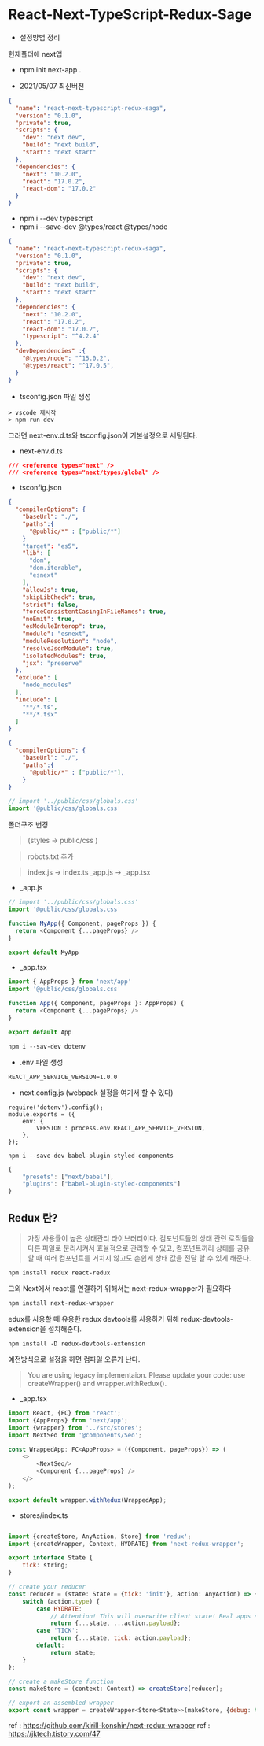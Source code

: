 # React-Next-TypeScript-Redux-Sage 
+ 설정방법 정리

현재폴더에 next앱 
+ npm init next-app .

+ 2021/05/07 최신버전

```json
{
  "name": "react-next-typescript-redux-saga",
  "version": "0.1.0",
  "private": true,
  "scripts": {
    "dev": "next dev",
    "build": "next build",
    "start": "next start"
  },
  "dependencies": {
    "next": "10.2.0",
    "react": "17.0.2",
    "react-dom": "17.0.2"
  }
}
```

+ npm i --dev typescript 
+ npm i --save-dev @types/react @types/node

```json
{
  "name": "react-next-typescript-redux-saga",
  "version": "0.1.0",
  "private": true,
  "scripts": {
    "dev": "next dev",
    "build": "next build",
    "start": "next start"
  },
  "dependencies": {
    "next": "10.2.0",
    "react": "17.0.2",
    "react-dom": "17.0.2",
    "typescript": "^4.2.4"
  },
  "devDependencies" :{
    "@types/node": "^15.0.2",
    "@types/react": "^17.0.5",
  }
}
```

+ tsconfig.json 파일 생성

```
> vscode 재시작
> npm run dev
```
그러면 next-env.d.ts와 tsconfig.json이 기본설정으로 세팅된다.

+ next-env.d.ts

```json
/// <reference types="next" />
/// <reference types="next/types/global" />
```
+ tsconfig.json

```json
{
  "compilerOptions": {
    "baseUrl": "./",
    "paths":{
      "@public/*" : ["public/*"]
    }
    "target": "es5",
    "lib": [
      "dom",
      "dom.iterable",
      "esnext"
    ],
    "allowJs": true,
    "skipLibCheck": true,
    "strict": false,
    "forceConsistentCasingInFileNames": true,
    "noEmit": true,
    "esModuleInterop": true,
    "module": "esnext",
    "moduleResolution": "node",
    "resolveJsonModule": true,
    "isolatedModules": true,
    "jsx": "preserve"
  },
  "exclude": [
    "node_modules"
  ],
  "include": [
    "**/*.ts",
    "**/*.tsx"
  ]
}
```


```json
{
  "compilerOptions": {
    "baseUrl": "./",
    "paths":{
      "@public/*" : ["public/*"],
    }
}
```
```js
// import '../public/css/globals.css'
import '@public/css/globals.css'
```

폴더구조 변경
> (styles -> public/css )

> robots.txt 추가

> index.js -> index.ts
> _app.js -> _app.tsx

+ _app.js

```js
// import '../public/css/globals.css'
import '@public/css/globals.css'

function MyApp({ Component, pageProps }) {
  return <Component {...pageProps} />
}

export default MyApp
````

+ _app.tsx

```js
import { AppProps } from 'next/app'
import '@public/css/globals.css'

function App({ Component, pageProps }: AppProps) {
  return <Component {...pageProps} />
}

export default App
```


```
npm i --sav-dev dotenv
```
+ .env 파일 생성

```
REACT_APP_SERVICE_VERSION=1.0.0
```

+ next.config.js
(webpack 설정을 여기서 할 수 있다)

```
require('dotenv').config();
module.exports = ({
    env: {
        VERSION : process.env.REACT_APP_SERVICE_VERSION,
    },
});
```


```
npm i --save-dev babel-plugin-styled-components
```

```js
{
    "presets": ["next/babel"],
    "plugins": ["babel-plugin-styled-components"]
}
```

## Redux 란?
>가장 사용률이 높은 상태관리 라이브러리이다. 컴포넌트들의 상태 관련 로직들을 다른 파일로 분리시켜서 효율적으로 관리할 수 있고, 컴포넌트끼리 상태를 공유할 때 여러 컴포넌트를 거치지 않고도 손쉽게 상태 값을 전달 할 수 있게 해준다.

```
npm install redux react-redux
```

그외 Next에서 react를 연결하기 위해서는 next-redux-wrapper가 필요하다

```
npm install next-redux-wrapper
```

edux를 사용할 때 유용한 redux devtools를 사용하기 위해 redux-devtools-extension을 설치해준다.

```
npm install -D redux-devtools-extension
```

예전방식으로 설정을 하면 컴파일 오류가 난다.
> You are using legacy implementaion. Please update your code: use createWrapper() and wrapper.withRedux().

+ _app.tsx

```js
import React, {FC} from 'react';
import {AppProps} from 'next/app';
import {wrapper} from '../src/stores';
import NextSeo from '@components/Seo';

const WrappedApp: FC<AppProps> = ({Component, pageProps}) => (
    <>
        <NextSeo/>
        <Component {...pageProps} />
    </>
);

export default wrapper.withRedux(WrappedApp);
```

+ stores/index.ts

```js

import {createStore, AnyAction, Store} from 'redux';
import {createWrapper, Context, HYDRATE} from 'next-redux-wrapper';

export interface State {
    tick: string;
}

// create your reducer
const reducer = (state: State = {tick: 'init'}, action: AnyAction) => {
    switch (action.type) {
        case HYDRATE:
            // Attention! This will overwrite client state! Real apps should use proper reconciliation.
            return {...state, ...action.payload};
        case 'TICK':
            return {...state, tick: action.payload};
        default:
            return state;
    }
};

// create a makeStore function
const makeStore = (context: Context) => createStore(reducer);

// export an assembled wrapper
export const wrapper = createWrapper<Store<State>>(makeStore, {debug: true});
```
ref : https://github.com/kirill-konshin/next-redux-wrapper
ref : https://jktech.tistory.com/47
